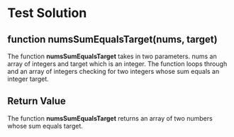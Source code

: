 # Test Solution

## function numsSumEqualsTarget(nums, target)
The function **numsSumEqualsTarget** takes in two parameters. nums an array of integers and target which is an integer.
The function loops through and an array of integers checking for two integers whose sum equals an integer target.

## Return Value
The function **numsSumEqualsTarget** returns an array of two numbers whose sum equals target.
